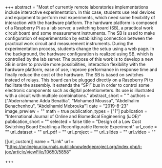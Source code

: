 +++
abstract = "Most of currently remote laboratories implementations include interactive experimentation. In this case, students use real devices and equipment to perform real experiments, which need some flexibility of interaction with the hardware platform. The hardware platform is composed of a Raspberry Pi as a lab server, a switching board (SB), a practical work circuit board and some measurement instruments. The SB is used to make configuration of experimentation by establishing connection between the practical work circuit and measurement instruments. During the experimentation process, students change the setup using a web page. In the background, the hardware configuration is realized using SB, which is controlled by the lab server. The purpose of this work is to develop a new SB in order to provide more possibilities, interaction flexibility with the hardware platform, ease of use, improve performance in response time and finally reduce the cost of the hardware. The SB is based on switches instead of relays. This board can be plugged directly on a Raspberry Pi to facilitate the assembly. It extends the “SPI” bus in order to control some electronic components such as digital potentiometers. Its use is illustrated with a circuit with multiple combinations."
abstract_short = " "
authors = ["Abderrahmane Adda Benattia", "Mohamed Moussa", "Abdelhalim Benachenhou", "Abdelhamid Mebrouka"]
date = "2019-8-23"
image_preview = ""
math = true
publication_types = ["1"]
publication = "International Journal of Online and Biomedical Engineering (iJOE)"
publication_short = ""
selected = false
title = "Design of a Low Cost Switching Board Enabling a Reconfigurable Remote Experiment"
url_code = ""
url_dataset = ""
url_pdf = ""
url_project = ""
url_slides = ""
url_video = ""


[[url_custom]]
name = "Link"
url = "https://onlinejour.journals.publicknowledgeproject.org/index.php/i-joe/article/viewFile/10650/5858"


+++
